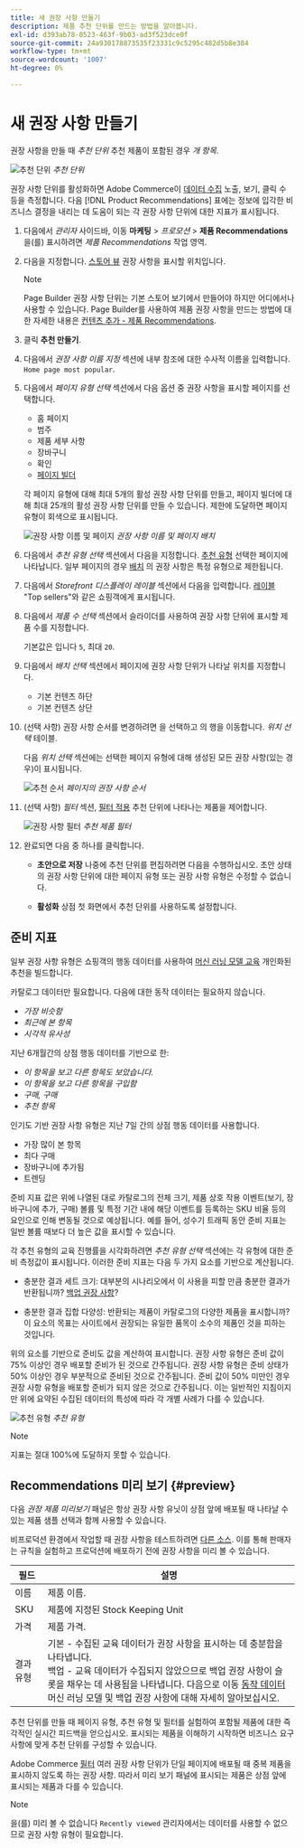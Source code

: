 ```yaml
---
title: 새 권장 사항 만들기
description: 제품 추천 단위를 만드는 방법을 알아봅니다.
exl-id: d393ab78-0523-463f-9b03-ad3f523dce0f
source-git-commit: 24a930178873535f23331c9c5295c482d5b8e384
workflow-type: tm+mt
source-wordcount: '1007'
ht-degree: 0%

---
```


# 새 권장 사항 만들기

권장 사항을 만들 때 _추천 단위_ 추천 제품이 포함된 경우 _개 항목_.

![추천 단위](assets/unit.png)
_추천 단위_

권장 사항 단위를 활성화하면 Adobe Commerce이 [데이터 수집](workspace.md) 노출, 보기, 클릭 수 등을 측정합니다. 다음 [!DNL Product Recommendations] 표에는 정보에 입각한 비즈니스 결정을 내리는 데 도움이 되는 각 권장 사항 단위에 대한 지표가 표시됩니다.

1. 다음에서 _관리자_ 사이드바, 이동 **마케팅** > _프로모션_ > **제품 Recommendations** 을(를) 표시하려면 _제품 Recommendations_ 작업 영역.

1. 다음을 지정합니다. [스토어 뷰](https://experienceleague.adobe.com/docs/commerce-admin/start/setup/websites-stores-views.html#scope-settings) 권장 사항을 표시할 위치입니다.

   >[!NOTE]
   >
   > Page Builder 권장 사항 단위는 기본 스토어 보기에서 만들어야 하지만 어디에서나 사용할 수 있습니다. Page Builder를 사용하여 제품 권장 사항을 만드는 방법에 대한 자세한 내용은 [컨텐츠 추가 - 제품 Recommendations](https://experienceleague.adobe.com/docs/commerce-admin/page-builder/add-content/recommendations.html).

1. 클릭 **추천 만들기**.

1. 다음에서 _권장 사항 이름 지정_ 섹션에 내부 참조에 대한 수사적 이름을 입력합니다. `Home page most popular`.

1. 다음에서 _페이지 유형 선택_ 섹션에서 다음 옵션 중 권장 사항을 표시할 페이지를 선택합니다.

   * 홈 페이지
   * 범주
   * 제품 세부 사항
   * 장바구니
   * 확인
   * [페이지 빌더](https://experienceleague.adobe.com/docs/commerce-admin/page-builder/add-content/recommendations.html)

   각 페이지 유형에 대해 최대 5개의 활성 권장 사항 단위를 만들고, 페이지 빌더에 대해 최대 25개의 활성 권장 사항 단위를 만들 수 있습니다. 제한에 도달하면 페이지 유형이 회색으로 표시됩니다.

   ![권장 사항 이름 및 페이지](assets/create-recommendation.png)
   _권장 사항 이름 및 페이지 배치_

1. 다음에서 _추천 유형 선택_ 섹션에서 다음을 지정합니다. [추천 유형](type.md) 선택한 페이지에 나타납니다. 일부 페이지의 경우 [배치](placement.md) 의 권장 사항은 특정 유형으로 제한됩니다.

1. 다음에서 _Storefront 디스플레이 레이블_ 섹션에서 다음을 입력합니다. [레이블](placement.md#recommendation-labels) &quot;Top sellers&quot;와 같은 쇼핑객에게 표시됩니다.

1. 다음에서 _제품 수 선택_ 섹션에서 슬라이더를 사용하여 권장 사항 단위에 표시할 제품 수를 지정합니다.

   기본값은 입니다 `5`, 최대 `20`.

1. 다음에서 _배치 선택_ 섹션에서 페이지에 권장 사항 단위가 나타날 위치를 지정합니다.

   * 기본 컨텐츠 하단
   * 기본 컨텐츠 상단

1. (선택 사항) 권장 사항 순서를 변경하려면 을 선택하고 의 행을 이동합니다. _위치 선택_ 테이블.

   다음 _위치 선택_ 섹션에는 선택한 페이지 유형에 대해 생성된 모든 권장 사항(있는 경우)이 표시됩니다.

   ![추천 순서](assets/create-recommendation-select-placement.png)
   _페이지의 권장 사항 순서_

1. (선택 사항) _필터_ 섹션, [필터 적용](filters.md) 추천 단위에 나타나는 제품을 제어합니다.

   ![권장 사항 필터](assets/create-recommendation-filter-products.png)
   _추천 제품 필터_

1. 완료되면 다음 중 하나를 클릭합니다.

   * **초안으로 저장** 나중에 추천 단위를 편집하려면 다음을 수행하십시오. 초안 상태의 권장 사항 단위에 대한 페이지 유형 또는 권장 사항 유형은 수정할 수 없습니다.

   * **활성화** 상점 첫 화면에서 추천 단위를 사용하도록 설정합니다.

## 준비 지표

일부 권장 사항 유형은 쇼핑객의 행동 데이터를 사용하여 [머신 러닝 모델 교육](behavioral-data.md) 개인화된 추천을 빌드합니다.

카탈로그 데이터만 필요합니다. 다음에 대한 동작 데이터는 필요하지 않습니다.

* _가장 비슷함_
* _최근에 본 항목_
* _시각적 유사성_

지난 6개월간의 상점 행동 데이터를 기반으로 한:

* _이 항목을 보고 다른 항목도 보았습니다._
* _이 항목을 보고 다른 항목을 구입함_
* _구매, 구매_
* _추천 항목_

인기도 기반 권장 사항 유형은 지난 7일 간의 상점 행동 데이터를 사용합니다.

* 가장 많이 본 항목
* 최다 구매
* 장바구니에 추가됨
* 트렌딩

준비 지표 값은 위에 나열된 대로 카탈로그의 전체 크기, 제품 상호 작용 이벤트(보기, 장바구니에 추가, 구매) 볼륨 및 특정 기간 내에 해당 이벤트를 등록하는 SKU 비율 등의 요인으로 인해 변동될 것으로 예상됩니다. 예를 들어, 성수기 트래픽 동안 준비 지표는 일반 볼륨 때보다 더 높은 값을 표시할 수 있습니다.

각 추천 유형의 교육 진행률을 시각화하려면 _추천 유형 선택_ 섹션에는 각 유형에 대한 준비 측정값이 표시됩니다. 이러한 준비 지표는 다음 두 가지 요소를 기반으로 계산됩니다.

* 충분한 결과 세트 크기: 대부분의 시나리오에서 이 사용을 피할 만큼 충분한 결과가 반환됩니까? [백업 권장 사항](behavioral-data.md#backuprecs)?

* 충분한 결과 집합 다양성: 반환되는 제품이 카탈로그의 다양한 제품을 표시합니까? 이 요소의 목표는 사이트에서 권장되는 유일한 품목이 소수의 제품인 것을 피하는 것입니다.

위의 요소를 기반으로 준비도 값을 계산하여 표시합니다. 권장 사항 유형은 준비 값이 75% 이상인 경우 배포할 준비가 된 것으로 간주됩니다. 권장 사항 유형은 준비 상태가 50% 이상인 경우 부분적으로 준비된 것으로 간주됩니다. 준비 값이 50% 미만인 경우 권장 사항 유형을 배포할 준비가 되지 않은 것으로 간주됩니다. 이는 일반적인 지침이지만 위에 요약된 수집된 데이터의 특성에 따라 각 개별 사례가 다를 수 있습니다.

![추천 유형](assets/create-recommendation-select-type.png)
_추천 유형_

>[!NOTE]
>
>지표는 절대 100%에 도달하지 못할 수 있습니다.

## Recommendations 미리 보기 {#preview}

다음 _권장 제품 미리보기_ 패널은 항상 권장 사항 유닛이 상점 앞에 배포될 때 나타날 수 있는 제품 샘플 선택과 함께 사용할 수 있습니다.

비프로덕션 환경에서 작업할 때 권장 사항을 테스트하려면 [다른 소스](settings.md). 이를 통해 판매자는 규칙을 실험하고 프로덕션에 배포하기 전에 권장 사항을 미리 볼 수 있습니다.

| 필드 | 설명 |
|---|---|
| 이름 | 제품 이름. |
| SKU | 제품에 지정된 Stock Keeping Unit |
| 가격 | 제품 가격. |
| 결과 유형 | 기본 - 수집된 교육 데이터가 권장 사항을 표시하는 데 충분함을 나타냅니다.<br />백업 - 교육 데이터가 수집되지 않았으므로 백업 권장 사항이 슬롯을 채우는 데 사용됨을 나타냅니다. 다음으로 이동 [동작 데이터](behavioral-data.md) 머신 러닝 모델 및 백업 권장 사항에 대해 자세히 알아보십시오. |

추천 단위를 만들 때 페이지 유형, 추천 유형 및 필터를 실험하여 포함될 제품에 대한 즉각적인 실시간 피드백을 얻으십시오. 표시되는 제품을 이해하기 시작하면 비즈니스 요구 사항에 맞게 추천 단위를 구성할 수 있습니다.

Adobe Commerce [필터](filters.md) 여러 권장 사항 단위가 단일 페이지에 배포될 때 중복 제품을 표시하지 않도록 하는 권장 사항. 따라서 미리 보기 패널에 표시되는 제품은 상점 앞에 표시되는 제품과 다를 수 있습니다.

>[!NOTE]
>
> 을(를) 미리 볼 수 없습니다 `Recently viewed` 관리자에서는 데이터를 사용할 수 없으므로 권장 사항 유형이 필요합니다.
